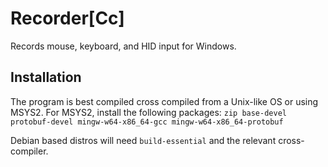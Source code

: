 # Recorder[Cc]
Records mouse, keyboard, and HID input for Windows.

## Installation
The program is best compiled cross compiled from a Unix-like OS or
using MSYS2. For MSYS2, install the following packages:
`zip base-devel protobuf-devel mingw-w64-x86_64-gcc mingw-w64-x86_64-protobuf`

Debian based distros will need `build-essential` and the relevant
cross-compiler.